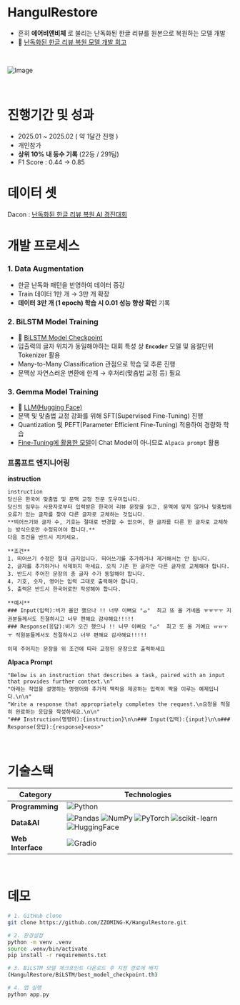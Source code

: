 # HangulRestore 

- 흔히 **에어비앤비체** 로 불리는 난독화된 한글 리뷰를 원본으로 복원하는 모델 개발
- 🫠 [난독화된 한글 리뷰 복원 모델 개발 회고](https://until.blog/@zzoming/-dacon--%EB%82%9C%EB%8F%85%ED%99%94%EB%90%9C-%ED%95%9C%EA%B8%80-%EB%A6%AC%EB%B7%B0-%EB%B3%B5%EC%9B%90-ai-%EB%AA%A8%EB%8D%B8-%EA%B0%9C%EB%B0%9C%EA%B8%B0)
<br>

![Image](https://github.com/user-attachments/assets/b6f6949b-f335-4093-99ca-b16f8cb3e2ba)

<br>

# 진행기간 및 성과

- 2025.01 ~ 2025.02 ( 약 1달간 진행 )
- 개인참가
- **상위 10% 내 등수 기록** (22등 / 291팀)
- F1 Score  : 0.44 → 0.85
  
# 데이터 셋 
Dacon : [난독화된 한글 리뷰 복원 AI 경진대회](https://dacon.io/competitions/official/236446/overview/description)
<br>

# 개발 프로세스 

### 1. Data Augmentation
- 한글 난독화 패턴을 반영하여 데이터 증강
- Train 데이터 1만 개 → 3만 개 확장
- **데이터 3만 개 (1 epoch) 학습 시 0.01 성능 향상 확인** 기록

### 2. BiLSTM Model Training
- 🙌 [BiLSTM Model Checkpoint](https://drive.google.com/drive/u/0/my-drive)
- 입출력의 글자 위치가 동일해야하는 대회 특성 상 **`Encoder`** 모델 및 음절단위 Tokenizer 활용
- Many-to-Many Classification 관점으로 학습 및 추론 진행
- 문맥상 자연스러운 변환에 한계 → 후처리(맞춤법 교정 등) 필요 

### 3. Gemma Model Training 
- 🙌 [LLM(Hugging Face)](https://huggingface.co/zzoming/hangul-restore-model)
- 문맥 및 맞춤법 교정 강화를 위해 SFT(Supervised Fine-Tuning) 진행 
- Quantization 및 PEFT(Parameter Efficient Fine-Tuning) 적용하여 경량화 학습
- [Fine-Tuning에 활용한 모델](https://huggingface.co/beomi/gemma-ko-7b)이 Chat Model이 아니므로 `Alpaca prompt` 활용 


### 프롬프트 엔지니어링
**instruction**

```
instruction 
당신은 한국어 맞춤법 및 문맥 교정 전문 도우미입니다.  
당신의 임무는 사용자로부터 입력받은 한국어 리뷰 문장을 읽고, 문맥에 맞지 않거나 맞춤법에 오류가 있는 글자를 찾아 다른 글자로 교체하는 것입니다. 
**띄어쓰기와 글자 수, 기호는 절대로 변경할 수 없으며, 한 글자를 다른 한 글자로 교체하는 방식으로만 수정되어야 합니다.** 
다음 조건을 반드시 지키세요. 

**조건**  
1. 띄어쓰기 수정은 절대 금지입니다. 띄어쓰기를 추가하거나 제거해서는 안 됩니다.
2. 글자를 추가하거나 삭제하지 마세요. 오직 기존 한 글자만 다른 글자로 교체해야 합니다.
3. 반드시 주어진 문장의 총 글자 수가 동일해야 합니다.
4. 기호, 숫자, 영어는 입력 그대로 출력해야 합니다.
5. 출력은 반드시 한국어로만 작성해야 합니다.

**예시**
### Input(입력):비가 올인 했으나 !! 너무 이뻐요 °ࡇ°  최고 뚀 올 거녜욤 ㅠㅠㅜㅜ 지권분들께서도 친졀하시고 너무 편해요 걈샤해요!!!!!
### Response(응답):비가 오긴 했으나 !! 너무 이뻐요 °ࡇ°  최고 또 올 거예요 ㅠㅠㅜㅜ 직원분들께서도 친절하시고 너무 편해요 감사해요!!!!!

이제 주어지는 문장을 위 조건에 따라 교정된 문장으로 출력하세요
```
**Alpaca Prompt**
```
"Below is an instruction that describes a task, paired with an input that provides further context.\n"
"아래는 작업을 설명하는 명령어와 추가적 맥락을 제공하는 입력이 짝을 이루는 예제입니다.\n\n"
"Write a response that appropriately completes the request.\n요청을 적절히 완료하는 응답을 작성하세요.\n\n"
"### Instruction(명령어):{instruction}\n\n### Input(입력):{input}\n\n### Response(응답):{response}<eos>"
```
<br>

# 기술스택
| **Category**         | **Technologies**                                                                 |
|-----------------------|----------------------------------------------------------------------------------|
| **Programming**    | ![Python](https://img.shields.io/badge/-Python-3776AB?logo=python&logoColor=white) |
| **Data&AI**           | ![Pandas](https://img.shields.io/badge/-Pandas-150458?logo=pandas&logoColor=white) ![NumPy](https://img.shields.io/badge/-NumPy-013243?logo=numpy&logoColor=white) ![PyTorch](https://img.shields.io/badge/-PyTorch-EE4C2C?logo=pytorch&logoColor=white) ![scikit-learn](https://img.shields.io/badge/-scikit--learn-F7931E?logo=scikit-learn&logoColor=white) ![HuggingFace](https://img.shields.io/badge/-HuggingFace-FFD21E?logo=huggingface&logoColor=white)|
| **Web Interface**   | ![Gradio](https://img.shields.io/badge/-Gradio-F97316?logo=gradio&logoColor=white) |


<br>

# 데모
```bash
# 1. GitHub clone 
git clone https://github.com/ZZOMING-K/HangulRestore.git

# 2. 환경설정 
python -m venv .venv
source .venv/bin/activate
pip install -r requirements.txt

# 3. BiLSTM 모델 체크포인트 다운로드 후 지정 경로에 배치
(HangulRestore/BiLSTM/best_model_checkpoint.th)

# 4. 앱 실행
python app.py
```


